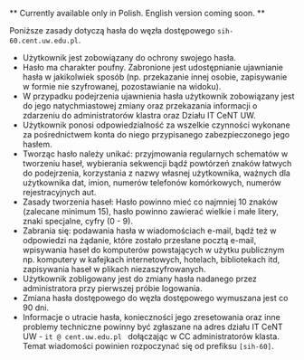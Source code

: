 ** Currently available only in Polish. English version coming soon. **

Poniższe zasady dotyczą hasła do węzła dostępowego <code>sih-60.cent.uw.edu.pl</code>.

- Użytkownik jest zobowiązany do ochrony swojego hasła.
- Hasło ma charakter poufny. Zabronione jest udostępnianie ujawnianie hasła w jakikolwiek sposób (np. przekazanie innej osobie, zapisywanie w formie nie szyfrowanej, pozostawianie na widoku).
- W przypadku podejrzenia ujawnienia hasła użytkownik zobowiązany jest do jego natychmiastowej zmiany oraz przekazania informacji o zdarzeniu do administratorów klastra oraz Działu IT CeNT UW.
- Użytkownik ponosi odpowiedzialność za wszelkie czynności wykonane za pośrednictwem konta do niego przypisanego zabezpieczonego jego hasłem.
- Tworząc hasło należy unikać: przyjmowania regularnych schematów w tworzeniu haseł, wybierania sekwencji bądź powtórzeń znaków łatwych do podejrzenia, korzystania z nazwy własnej użytkownika, ważnych dla użytkownika dat, imion, numerów telefonów komórkowych, numerów rejestracyjnych aut.
- Zasady tworzenia haseł: Hasło powinno mieć co najmniej 10 znaków (zalecane minimum 15), hasło powinno zawierać wielkie i małe litery, znaki specjalne, cyfry (0 - 9).
- Zabrania się: podawania hasła w wiadomościach e-mail, bądź też w odpowiedzi na żądanie, które zostało przesłane pocztą e-mail, wpisywania haseł do komputerów powstających w użytku publicznym np. komputery w kafejkach internetowych, hotelach, bibliotekach itd, zapisywania haseł w plikach niezaszyfrowanych.
- Użytkownik zobligowany jest do zmiany hasła nadanego przez administratora przy pierwszej próbie logowania.
- Zmiana hasła dostępowego do węzła dostępowego wymuszana jest co 90 dni.
- Informacje o utracie hasła, konieczności jego zresetowania oraz inne problemy techniczne powinny być zgłaszane na adres działu IT CeNT UW - <code>it @ cent.uw.edu.pl </code> dołączając w CC administratorów klasta. Temat wiadomości powinien rozpoczynać się od prefiksu <code>[sih-60]</code>.
